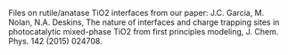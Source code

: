 Files on rutile/anatase TiO2 interfaces from our paper: J.C. Garcia, M. Nolan, N.A. Deskins, The nature of interfaces and charge trapping sites in photocatalytic mixed-phase TiO2 from first principles modeling, J. Chem. Phys. 142 (2015) 024708.
